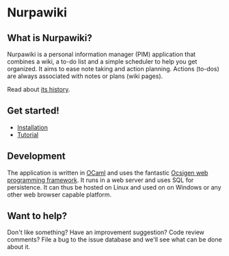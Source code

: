 Nurpawiki
=========

What is Nurpawiki?
------------------

Nurpawiki is a personal information manager (PIM) application that
combines a wiki, a to-do list and a simple scheduler to help you get
organized.  It aims to ease note taking and action planning.  Actions
(to-dos) are always associated with notes or plans (wiki pages).

Read about [its history](doc/History.md).

Get started!
------------

 * [Installation](doc/Installation.md)
 * [Tutorial](doc/Tutorial.md)

Development
-----------

The application is written in [OCaml](https://ocaml.org/) and uses the
fantastic [Ocsigen web programming
framework](https://www.ocsigen.org/).  It runs in a web server and
uses SQL for persistence.  It can thus be hosted on Linux and used on
on Windows or any other web browser capable platform.

Want to help?
-------------

Don't like something?  Have an improvement suggestion?  Code review
comments?  File a bug to the issue database and we'll see what can be
done about it.
